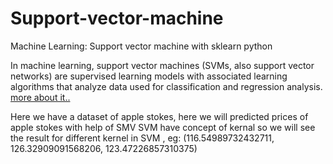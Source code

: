 # Support-vector-machine
Machine Learning: Support vector machine with sklearn python

In machine learning, support vector machines (SVMs, also support vector networks) are supervised learning models with associated learning algorithms that
analyze data used for classification and regression analysis. [more about it..](https://en.wikipedia.org/wiki/Support_vector_machine)

Here we have a dataset of apple stokes, here we will predicted prices of apple stokes with help of SMV  SVM have concept of kernal
so we will see the result for different kernel in SVM , eg: (116.54989732432711, 126.32909091568206, 123.47226857310375)



